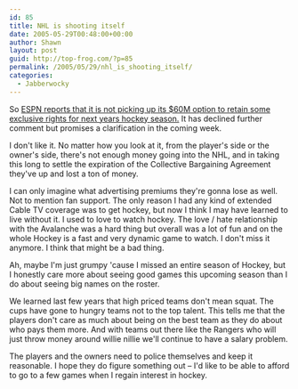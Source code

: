```yaml
---
id: 85
title: NHL is shooting itself
date: 2005-05-29T00:48:00+00:00
author: Shawn
layout: post
guid: http://top-frog.com/?p=85
permalink: /2005/05/29/nhl_is_shooting_itself/
categories:
  - Jabberwocky
---
```

So [ESPN reports that it is not picking up its $60M option to retain some exclusive rights for next years hockey season.](http://sports.espn.go.com/nhl/news/story?id=2070927&CMP=OTC-DT9705204233) It has declined further comment but promises a clarification in the coming week.

I don't like it. No matter how you look at it, from the player's side or the owner's side, there's not enough money going into the NHL, and in taking this long to settle the expiration of the Collective Bargaining Agreement they've up and lost a ton of money.

<!--more-->

I can only imagine what advertising premiums they're gonna lose as well. Not to mention fan support. The only reason I had any kind of extended Cable TV coverage was to get hockey, but now I think I may have learned to live without it. I used to love to watch hockey. The love / hate relationship with the Avalanche was a hard thing but overall was a lot of fun and on the whole Hockey is a fast and very dynamic game to watch. I don't miss it anymore. I think that might be a bad thing.

Ah, maybe I'm just grumpy 'cause I missed an entire season of Hockey, but I honestly care more about seeing good games this upcoming season than I do about seeing big names on the roster. 

We learned last few years that high priced teams don't mean squat. The cups have gone to hungry teams not to the top talent. This tells me that the players don't care as much about being on the best team as they do about who pays them more. And with teams out there like the Rangers who will just throw money around willie nillie we'll continue to have a salary problem. 

The players and the owners need to police themselves and keep it reasonable. I hope they do figure something out – I'd like to be able to afford to go to a few games when I regain interest in hockey.